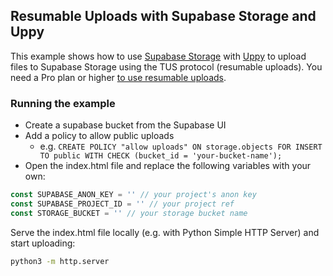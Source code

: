 ## Resumable Uploads with Supabase Storage and Uppy

This example shows how to use [Supabase Storage](https://supabase.io/docs/reference/javascript/storage) with [Uppy](https://uppy.io/) to upload files to Supabase Storage using the TUS protocol (resumable uploads). You need a Pro plan or higher [to use resumable uploads](https://supabase.com/blog/storage-v3-resumable-uploads).

### Running the example

- Create a supabase bucket from the Supabase UI
- Add a policy to allow public uploads
  - e.g. `CREATE POLICY "allow uploads" ON storage.objects FOR INSERT TO public WITH CHECK (bucket_id = 'your-bucket-name');`
- Open the index.html file and replace the following variables with your own:

```js
const SUPABASE_ANON_KEY = '' // your project's anon key
const SUPABASE_PROJECT_ID = '' // your project ref
const STORAGE_BUCKET = '' // your storage bucket name
```

Serve the index.html file locally (e.g. with Python Simple HTTP Server) and start uploading:

```bash
python3 -m http.server
```
